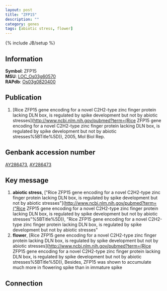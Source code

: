 ```yaml
---
layout: post
title: "ZFP15"
description: ""
category: genes
tags: [abiotic stress, flower]
---
```

{% include JB/setup %}

## Information
__Symbol__: ZFP15  
__MSU__: [LOC_Os03g60570](http://rice.plantbiology.msu.edu/cgi-bin/ORF_infopage.cgi?orf=LOC_Os03g60570)  
__RAPdb__: [Os03g0820400](http://rapdb.dna.affrc.go.jp/viewer/gbrowse_details/irgsp1?name=Os03g0820400)  

## Publication
1. [Rice ZFP15 gene encoding for a novel C2H2-type zinc finger protein lacking DLN box, is regulated by spike development but not by abiotic stresses](http://www.ncbi.nlm.nih.gov/pubmed?term=(Rice ZFP15 gene encoding for a novel C2H2-type zinc finger protein lacking DLN box, is regulated by spike development but not by abiotic stresses%5BTitle%5D)), 2005, Mol Biol Rep.

## Genbank accession number
[AY286473](http://www.ncbi.nlm.nih.gov/nuccore/AY286473), [AY286473](http://www.ncbi.nlm.nih.gov/nuccore/AY286473)

## Key message
1. __abiotic stress__, ["Rice ZFP15 gene encoding for a novel C2H2-type zinc finger protein lacking DLN box, is regulated by spike development but not by abiotic stresses"](http://www.ncbi.nlm.nih.gov/pubmed?term=("Rice ZFP15 gene encoding for a novel C2H2-type zinc finger protein lacking DLN box, is regulated by spike development but not by abiotic stresses"%5BTitle%5D)), "Rice ZFP15 gene encoding for a novel C2H2-type zinc finger protein lacking DLN box, is regulated by spike development but not by abiotic stresses"
2. __flower__, [Rice ZFP15 gene encoding for a novel C2H2-type zinc finger protein lacking DLN box, is regulated by spike development but not by abiotic stresses](http://www.ncbi.nlm.nih.gov/pubmed?term=(Rice ZFP15 gene encoding for a novel C2H2-type zinc finger protein lacking DLN box, is regulated by spike development but not by abiotic stresses%5BTitle%5D)),  Besides, ZFP15 was shown to accumulate much more in flowering spike than in immature spike

## Connection


